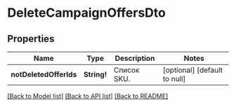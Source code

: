 # DeleteCampaignOffersDto

## Properties
Name | Type | Description | Notes
------------ | ------------- | ------------- | -------------
**notDeletedOfferIds** | **String!** | Список SKU. | [optional] [default to null]

[[Back to Model list]](../README.md#documentation-for-models) [[Back to API list]](../README.md#documentation-for-api-endpoints) [[Back to README]](../README.md)


